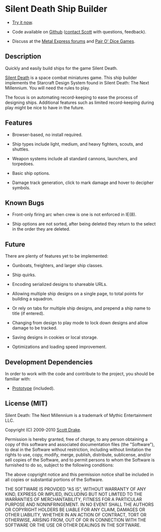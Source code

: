 # Silent Death Ship Builder

  * [Try it now][1].

  * Code available on [Github][2] ([contact Scott][3] with questions, feedback).

  * Discuss at the [Metal Express forums][4] and [Pair O' Dice Games][5].

   [1]: http://silentdeath.pairodicegames.com/

   [2]: http://github.com/drakes/sd_ship_builder

   [3]: http://3dmdesign.com/about

   [4]: http://www.metal-express.net/forum/index.php?board=6.0

   [5]: http://games-blog.pairodicegames.com/games/silent-death

## Description

Quickly and easily build ships for the game Silent Death.

[Silent Death][6] is a space combat miniatures game. This ship builder implements the Starcraft Design System found in Silent Death: The Next Millennium. You will need the rules to play.

   [6]: http://www.ironcrown.com/?page_id=232

The focus is on automating record-keeping to ease the process of designing ships. Additional features such as limited record-keeping during play might be nice to have in the future.

## Features

  * Browser-based, no install required.

  * Ship types include light, medium, and heavy fighters, scouts, and shuttles.

  * Weapon systems include all standard cannons, launchers, and torpedoes.

  * Basic ship options.

  * Damage track generation, click to mark damage and hover to decipher symbols.

## Known Bugs

  * Front-only firing arc when crew is one is not enforced in IE(8).

  * Ship options are not sorted, after being deleted they return to the select in the order they are deleted.

## Future

There are plenty of features yet to be implemented:

  * Gunboats, freighters, and larger ship classes.

  * Ship quirks.

  * Encoding serialized designs to shareable URLs.

  * Allowing multiple ship designs on a single page, to total points for building a squadron.

  * Or rely on tabs for multiple ship designs, and prepend a ship name to title (if entered).

  * Changing from design to play mode to lock down designs and allow damage to be tracked.

  * Saving designs in cookies or local storage.

  * Optimizations and loading speed improvement.

## Development Dependencies

In order to work with the code and contribute to the project, you should be familiar with:

  * [Prototype][7] (included).

   [7]: http://prototypejs.org/

## License (MIT)

Silent Death: The Next Millennium is a trademark of Mythic Entertainment LLC.

Copyright (C) 2009-2010 [Scott Drake][8].

   [8]: http://scottdrake.info/

Permission is hereby granted, free of charge, to any person obtaining a copy of this software and associated documentation files (the "Software"), to deal in the Software without restriction, including without limitation the rights to use, copy, modify, merge, publish, distribute, sublicense, and/or sell copies of the Software, and to permit persons to whom the Software is furnished to do so, subject to the following conditions:

The above copyright notice and this permission notice shall be included in all copies or substantial portions of the Software.

THE SOFTWARE IS PROVIDED "AS IS", WITHOUT WARRANTY OF ANY KIND, EXPRESS OR IMPLIED, INCLUDING BUT NOT LIMITED TO THE WARRANTIES OF MERCHANTABILITY, FITNESS FOR A PARTICULAR PURPOSE AND NONINFRINGEMENT. IN NO EVENT SHALL THE AUTHORS OR COPYRIGHT HOLDERS BE LIABLE FOR ANY CLAIM, DAMAGES OR OTHER LIABILITY, WHETHER IN AN ACTION OF CONTRACT, TORT OR OTHERWISE, ARISING FROM, OUT OF OR IN CONNECTION WITH THE SOFTWARE OR THE USE OR OTHER DEALINGS IN THE SOFTWARE.
